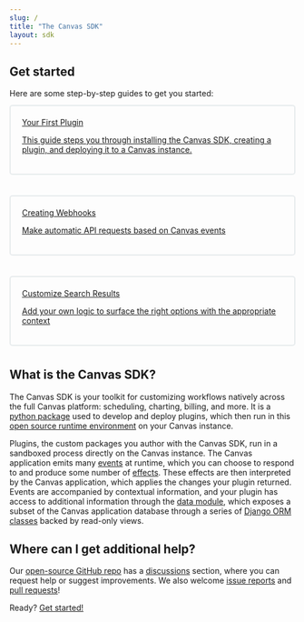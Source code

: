 ```yaml
---
slug: /
title: "The Canvas SDK"
layout: sdk
---
```


## Get started

Here are some step-by-step guides to get you started:

<div>
    <a href="/guides/your-first-plugin">
        <div style="padding-top: 20px; padding-left: 20px; padding-bottom: 20px; margin: 0px 2px 40px 2px; box-shadow: 0 0 1px 2px #e5eaec; border-radius: 3px;">
            <span class="cardHeading">Your First Plugin</span>
            <p>This guide steps you through installing the Canvas SDK, creating a plugin, and deploying it to a Canvas instance.</p>
        </div>
    </a>
    <a href="/guides/creating-webhooks-with-the-canvas-sdk">
        <div style="padding-top: 20px; padding-left: 20px; padding-bottom: 20px; margin: 0px 2px 40px 2px; box-shadow: 0 0 1px 2px #e5eaec; border-radius: 3px;">
            <span class="cardHeading">Creating Webhooks</span>
            <p>Make automatic API requests based on Canvas events</p>
        </div>
    </a>
    <a href="/guides/customize-search-results">
        <div style="padding-top: 20px; padding-left: 20px; padding-bottom: 20px; margin: 0px 2px 40px 2px; box-shadow: 0 0 1px 2px #e5eaec; border-radius: 3px;">
            <span class="cardHeading">Customize Search Results</span>
            <p>Add your own logic to surface the right options with the appropriate context</p>
        </div>
    </a>
</div>

## What is the Canvas SDK?

The Canvas SDK is your toolkit for customizing workflows natively across the full Canvas platform: scheduling, charting, billing, and more. It is a [python package](https://pypi.org/project/canvas/) used to develop and deploy plugins, which then run in this [open source runtime environment](https://github.com/canvas-medical/canvas-plugins) on your Canvas instance.

Plugins, the custom packages you author with the Canvas SDK, run in a sandboxed process directly on the Canvas instance. The Canvas application emits many [events](/sdk/events) at runtime, which you can choose to respond to and produce some number of [effects](/sdk/effects). These effects are then interpreted by the Canvas application, which applies the changes your plugin returned. Events are accompanied by contextual information, and your plugin has access to additional information through the [data module](/sdk/data), which exposes a subset of the Canvas application database through a series of [Django ORM classes](https://docs.djangoproject.com/en/5.1/ref/models/querysets/) backed by read-only views.

<p>
  <object alt="Diagram of the Canvas Plugins Runtime Environment" type="image/svg+xml" data="/assets/images/sdk/canvas_plugins_runtime_diagram.svg" style="width: 90%;"></object>
</p>

## Where can I get additional help?

Our [open-source GitHub repo](https://github.com/canvas-medical/canvas-plugins) has a [discussions](https://github.com/canvas-medical/canvas-plugins/discussions) section, where you can request help or suggest improvements. We also welcome [issue reports](https://github.com/canvas-medical/canvas-plugins/issues) and [pull requests](https://github.com/canvas-medical/canvas-plugins/pulls)!

Ready? [Get started!](#get-started)

<br/>
<br/>
<br/>
